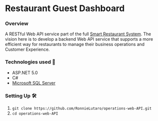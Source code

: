 # Restaurant Guest Dashboard
### Overview
A RESTful Web API service part of the full [Smart Restaurant System](https://github.com/RonnieLutaro/smart-restaurant-android). The vision here is to develop a backend Web API service that supports a more efficient way for restaurants to manage their business operations and Customer Experience.

### Technologies used 🚀
- ASP.NET 5.0
- C#
- [Microsoft SQL Server](https://www.microsoft.com/en-us/sql-server/sql-server-downloads)

### Setting Up 🛠
01. `git clone https://github.com/RonnieLutaro/operations-web-API.git`
02. `cd operations-web-API`

